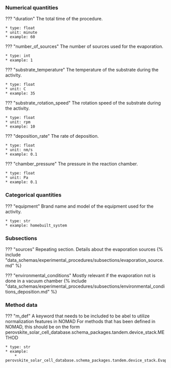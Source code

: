 ### Numerical quantities
??? "duration"
    The total time of the procedure. 

    * type: float
    * unit: minute
    * example: 60

??? "number_of_sources"
    The number of sources used for the evaporation. 

    * type: int
    * example: 1

??? "substrate_temperature"
    The temperature of the substrate during the activity. 

    * type: float
    * unit: C
    * example: 35

??? "substrate_rotation_speed"
    The rotation speed of the substrate during the activity.

    * type: float
    * unit: rpm
    * example: 10

??? "deposition_rate"
    The rate of deposition.

    * type: float
    * unit: nm/s
    * example: 0.1

??? "chamber_pressure"
    The pressure in the reaction chamber.

    * type: float
    * unit: Pa
    * example: 0.1   

### Categorical quantities
??? "equipment"
    Brand name and model of the equipment used for the activity.

    * type: str
    * example: homebuilt_system

### Subsections
??? "sources"
    Repeating section. Details about the evaporation sources
    {% include "data_schemas/experimental_procedures/subsections/evaporation_source.md" %}  

??? "environmental_conditions"
    Mostly relevant if the evaporation not is done in a vacuum chamber
    {% include "data_schemas/experimental_procedures/subsections/environmental_conditions_deposition.md" %}      

### Method data
??? "m_def"
    A keyword that needs to be included to be abel to utilize normalization features in NOMAD
    For methods that has been defined in NOMAD, this should be on the form
    perovskite_solar_cell_database.schema_packages.tandem.device_stack.METHOD

    * type: str
    * example: 
        * perovskite_solar_cell_database.schema_packages.tandem.device_stack.Evaporation     